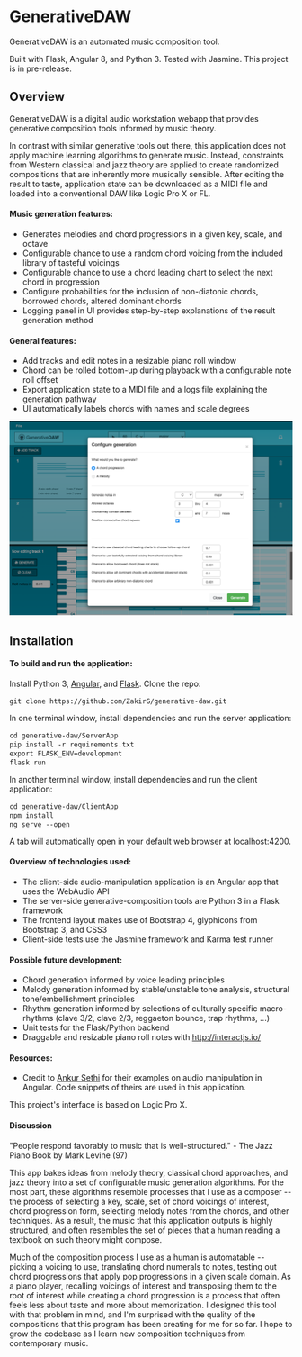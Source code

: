 # GenerativeDAW

GenerativeDAW is an automated music composition tool.

Built with Flask, Angular 8, and Python 3. Tested with Jasmine. This project is in pre-release.

## Overview

GenerativeDAW is a digital audio workstation webapp that provides generative composition tools informed by music theory.

In contrast with similar generative tools out there, this application does not apply machine learning algorithms to generate music. Instead, constraints from Western classical and jazz theory are applied to create randomized compositions that are inherently more musically sensible. After editing the result to taste, application state can be downloaded as a MIDI file and loaded into a conventional DAW like Logic Pro X or FL.


#### Music generation features:
- Generates melodies and chord progressions in a given key, scale, and octave
- Configurable chance to use a random chord voicing from the included library of tasteful voicings
- Configurable chance to use a chord leading chart to select the next chord in progression
- Configure probabilities for the inclusion of non-diatonic chords, borrowed chords, altered dominant chords
- Logging panel in UI provides step-by-step explanations of the result generation method

#### General features:
- Add tracks and edit notes in a resizable piano roll window
- Chord can be rolled bottom-up during playback with a configurable note roll offset
- Export application state to a MIDI file and a logs file explaining the generation pathway
- UI automatically labels chords with names and scale degrees


<!-- <img src="./screenshots/desktopScreenshot.png" alt="App Screenshot on Desktop" width="850"/>  -->

<img src="./screenshots/desktopScreenshot2.png" alt="App Screenshot on Desktop" width="850"/>

## Installation

#### To build and run the application:
Install Python 3, <a href='https://angular.io/guide/quickstart'>Angular</a>, and <a href="http://flask.pocoo.org/docs/1.0/installation/" target="_blank">Flask</a>. Clone the repo:
```
git clone https://github.com/ZakirG/generative-daw.git
```

In one terminal window, install dependencies and run the server application:
```
cd generative-daw/ServerApp
pip install -r requirements.txt
export FLASK_ENV=development
flask run
```

In another terminal window, install dependencies and run the client application:
```
cd generative-daw/ClientApp
npm install
ng serve --open
```
A tab will automatically open in your default web browser at localhost:4200. 

#### Overview of technologies used:
- The client-side audio-manipulation application is an Angular app that uses the WebAudio API
- The server-side generative-composition tools are Python 3 in a Flask framework
- The frontend layout makes use of Bootstrap 4, glyphicons from Bootstrap 3, and CSS3
- Client-side tests use the Jasmine framework and Karma test runner

#### Possible future development:
- Chord generation informed by voice leading principles
- Melody generation informed by stable/unstable tone analysis, structural tone/embellishment principles
- Rhythm generation informed by selections of culturally specific macro-rhythms (clave 3/2, clave 2/3, reggaeton bounce, trap rhythms, ...)
- Unit tests for the Flask/Python backend
- Draggable and resizable piano roll notes with http://interactjs.io/


#### Resources:
- Credit to <a href='https://ankursethi.in/2016/01/13/build-a-sampler-with-angular-2-webaudio-and-webmidi-lesson-1-introduction-to-the-webaudio-api/'>Ankur Sethi</a>
for their examples on audio manipulation in Angular. Code snippets of theirs are used in this application.

This project's interface is based on Logic Pro X.

#### Discussion
"People respond favorably to music that is well-structured." - The Jazz Piano Book by Mark Levine (97)

This app bakes ideas from melody theory, classical chord approaches, and jazz theory into a set of configurable music generation algorithms. For the most part, these algorithms resemble processes that I use as a composer -- the process of selecting a key, scale, set of chord voicings of interest, chord progression form, selecting melody notes from the chords, and other techniques. As a result, the music that this application outputs is highly structured, and often resembles the set of pieces that a human reading a textbook on such theory might compose.

Much of the composition process I use as a human is automatable -- picking a voicing to use, translating chord numerals to notes, testing out chord progressions that apply pop progressions in a given scale domain. As a piano player, recalling voicings of interest and transposing them to the root of interest while creating a chord progression is a process that often feels less about taste and more about memorization. I designed this tool with that problem in mind, and I'm surprised with the quality of the compositions that this program has been creating for me for so far. I hope to grow the codebase as I learn new composition techniques from contemporary music.
